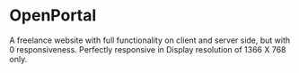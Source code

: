 # OpenPortal
A freelance website with full functionality on client and server side, but with 0 responsiveness. Perfectly responsive in Display resolution of 1366 X 768 only.
